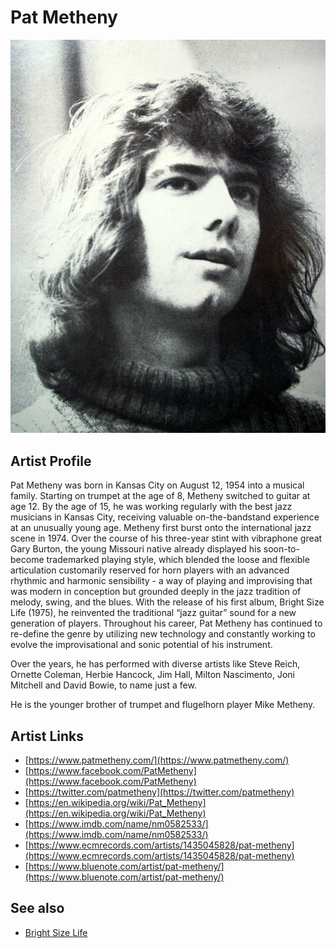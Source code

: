 # Pat Metheny

![](../../assets/artists/Pat_Metheny.png)

## Artist Profile

Pat Metheny was born in Kansas City on August 12, 1954 into a musical family. Starting on trumpet at the age of 8, Metheny switched to guitar at age 12. By the age of 15, he was working regularly with the best jazz musicians in Kansas City, receiving valuable on-the-bandstand experience at an unusually young age. Metheny first burst onto the international jazz scene in 1974. Over the course of his three-year stint with vibraphone great Gary Burton, the young Missouri native already displayed his soon-to-become trademarked playing style, which blended the loose and flexible articulation customarily reserved for horn players with an advanced rhythmic and harmonic sensibility - a way of playing and improvising that was modern in conception but grounded deeply in the jazz tradition of melody, swing, and the blues. With the release of his first album, Bright Size Life (1975), he reinvented the traditional “jazz guitar” sound for a new generation of players. Throughout his career, Pat Metheny has continued to re-define the genre by utilizing new technology and constantly working to evolve the improvisational and sonic potential of his instrument.

Over the years, he has performed with diverse artists like Steve Reich, Ornette Coleman, Herbie Hancock, Jim Hall, Milton Nascimento, Joni Mitchell and David Bowie, to name just a few.

He is the younger brother of trumpet and flugelhorn player Mike Metheny.

## Artist Links

- [https://www.patmetheny.com/](https://www.patmetheny.com/)
- [https://www.facebook.com/PatMetheny](https://www.facebook.com/PatMetheny)
- [https://twitter.com/patmetheny](https://twitter.com/patmetheny)
- [https://en.wikipedia.org/wiki/Pat_Metheny](https://en.wikipedia.org/wiki/Pat_Metheny)
- [https://www.imdb.com/name/nm0582533/](https://www.imdb.com/name/nm0582533/)
- [https://www.ecmrecords.com/artists/1435045828/pat-metheny](https://www.ecmrecords.com/artists/1435045828/pat-metheny)
- [https://www.bluenote.com/artist/pat-metheny/](https://www.bluenote.com/artist/pat-metheny/)


## See also

- [Bright Size Life](Bright_Size_Life.md)
